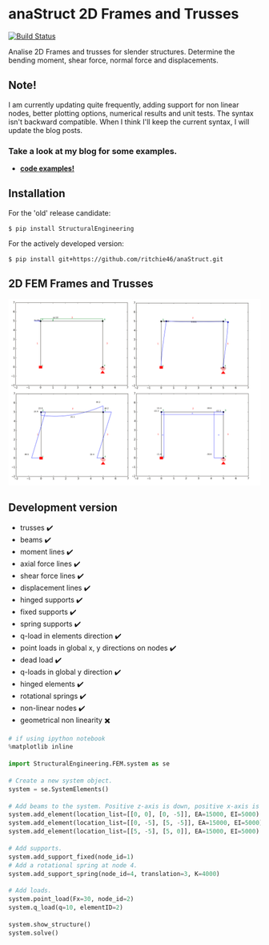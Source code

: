 # anaStruct 2D Frames and Trusses
[![Build Status](https://travis-ci.org/ritchie46/anaStruct.svg?branch=master)](https://travis-ci.org/ritchie46/anaStruct)

Analise 2D Frames and trusses for slender structures. Determine the bending moment, shear force, normal force and displacements.

## Note!

I am currently updating quite frequently, adding support for non linear nodes, better plotting options, numerical results and
unit tests. The syntax isn't backward compatible. When I think I'll keep the current syntax, I will update the blog
posts.


### Take a look at my blog for some examples.

* __[code examples!](https://ritchievink.com/blog/2017/01/12/python-1d-fem-example-1/)__

## Installation

For the 'old' release candidate:
```
$ pip install StructuralEngineering
```

For the actively developed version:
```
$ pip install git+https://github.com/ritchie46/anaStruct.git
```

## 2D FEM Frames and Trusses
![](images/rand/structure.png)

## Development version

* trusses :heavy_check_mark:
* beams :heavy_check_mark:
* moment lines :heavy_check_mark:
* axial force lines :heavy_check_mark:
* shear force lines :heavy_check_mark:
* displacement lines :heavy_check_mark:
* hinged supports :heavy_check_mark:
* fixed supports :heavy_check_mark:
* spring supports :heavy_check_mark:
* q-load in elements direction :heavy_check_mark:
* point loads in global x, y directions on nodes :heavy_check_mark:
* dead load :heavy_check_mark:
* q-loads in global y direction :heavy_check_mark:
* hinged elements :heavy_check_mark:
* rotational springs :heavy_check_mark:
* non-linear nodes :heavy_check_mark:
* geometrical non linearity :heavy_multiplication_x:

```python
# if using ipython notebook
%matplotlib inline

import StructuralEngineering.FEM.system as se

# Create a new system object.
system = se.SystemElements()

# Add beams to the system. Positive z-axis is down, positive x-axis is the right.
system.add_element(location_list=[[0, 0], [0, -5]], EA=15000, EI=5000)
system.add_element(location_list=[[0, -5], [5, -5]], EA=15000, EI=5000)
system.add_element(location_list=[[5, -5], [5, 0]], EA=15000, EI=5000)

# Add supports.
system.add_support_fixed(node_id=1)
# Add a rotational spring at node 4.
system.add_support_spring(node_id=4, translation=3, K=4000)

# Add loads.
system.point_load(Fx=30, node_id=2)
system.q_load(q=10, elementID=2)

system.show_structure()
system.solve()
```
